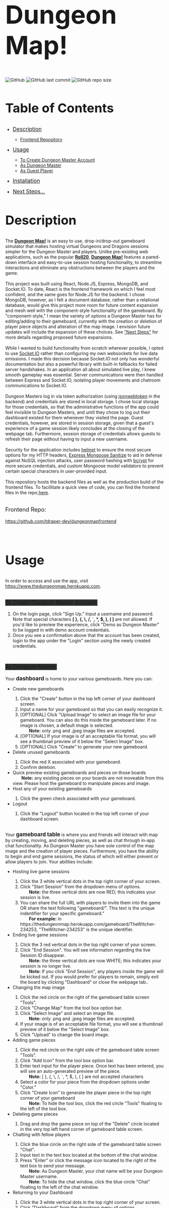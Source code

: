 <h1 style="font-size: 80px">Dungeon Map!</h1>
<span>
  <img alt="GitHub" src="https://img.shields.io/github/license/tdraper-dev/thedungeonmap?label=license"> 
    <img alt="GitHub last commit" src="https://img.shields.io/github/last-commit/tdraper-dev/thedungeonmap"> 
  <img alt="GitHub repo size" src="https://img.shields.io/github/repo-size/tdraper-dev/thedungeonmap"> 
</span>
<h2 style="font-size: 40px">Table of Contents</h2>
<ul>
<a href="#description" title="Link to Description section"><li style="font-size: 17px">Description</li></a>
<ul>
<a href="#frontendRepo" title="Link to frontendRepo sub section"><li>Frontend Repository</li></a>
</ul>

<a href="#usage" title="Link to Usage section"><li style="font-size: 17px">Usage</li></a>
<ul>
<a href="#createDungeonMaster" title="Link to subsection To Create Dungeon Master Account of Usage"><li>To Create Dungeon Master Account</li></a>
<a href="#dungeonMaster" title="Link to subsection As Dungeon Master of Usage"><li>As Dungeon Master</li></a>
<a href="#guestPlayer" title="Link to subsection As Guest Player of Usage"><li>As Guest Player</li></a>
</ul>

<a href="#installation" title="Link to Installation section"><li style="font-size: 17px">Installation</li></a>

<a href="#nextSteps" title="Link to Next Steps section"><li style="font-size: 17px">Next Steps...</li></a>
</ul>
  <h2 id="description" style="font-size: 40px">Description</h2>
  <div>
    The <strong><a href="https://thedungeonmap.herokuapp.com" ref="noreferrer" target="_blank" title="Link to The Dungeon Map, by Travis Draper">Dungeon Map!</a></strong> is an easy to use, drop-in/drop-out gameboard simulator that makes hosting virtual Dungeons and Dragons sessions simpler for the Dungeon Master and players. Unlike pre-existing web applications, such as the popular <strong><a href="https://roll20.net/" ref="noreferrer" target="_blank" title="Link to Roll20 homepage">Roll20</a></strong>, <strong><a href="https://thedungeonmap.herokuapp.com" ref="noreferrer" target="_blank" title="Link to The Dungeon Map, by Travis Draper">Dungeon Map!</a></strong> features a pared-down interface and easy-to-use session hosting functionality, to streamline interactions and eliminate any obstructions between the players and the game.
    <br/>
    <br/>
    This project was built using React, Node.JS, Express, MongoDB, and Socket.IO. To date, React is the frontend framework on which I feel most confident, and the same goes for Node.JS for the backend. I chose MongoDB, however, as I felt a document database, rather than a relational database, would give this project more room for future content expansion and mesh well with the component-style functionality of the gameboard. By "component-style," I mean the variety of options a Dungeon Master has for editing/adding to their gameboard, currently with the creation or deletion of player piece objects and alteration of the map image. I envision future updates will include the expansion of these choices.  See <a href="#nextSteps">"Next Steps"</a> for more details regarding proposed future expansions. 
    <br/>
    <br/>
    While I wanted to build functionality from scratch wherever possible, I opted to use <a href="https://socket.io/" target="_blank" title="Link to Socket.IO homepage and documentation" rel="noreferrer">Socket.IO</a> rather than configuring my own websockets for live data emissions. I made this decision because Socket.IO not only has wonderful documentation but also a powerful library with built-in fallbacks for failed server handshakes. In an application all about simulated live play, I knew smooth gameplay was essential. Server communications were then handled between Express and Socket.IO, isolating player movements and chatroom communications to Socket.IO.
    <br/>
    <br/>
    Dungeon Masters log in via token authorization (using <a href="https://www.npmjs.com/package/jsonwebtoken" target="_blank" rel="noreferrer" title="Link to NPM page for json web token">jsonwebtoken</a> in the backend) and credentials are stored in local storage. I chose local storage for those credentials, so that the administrative functions of the app could feel invisible to Dungeon Masters, and until they chose to log out their dashboard existed for them whenever they visited the page. Guest credentials, however, are stored in session storage, given that a guest's experience of a game session likely concludes at the closing of the webpage tab. Furthermore, session storage of credentials allows guests to refresh their page without having to input a new username.
    <br/>
    <br/>
    Security for the application includes <a href="https://www.npmjs.com/package/helmet" target="_blank" rel="noreferrer" title="Link to NPM page for helmet">helmet</a> to ensure the most secure options for my HTTP headers, <a href="https://www.npmjs.com/package/express-mongo-sanitize" target="_blank" rel="noreferrer" title="Link to NPM page for express mongoose sanitize">Express Mongoose Sanitize</a> to aid in defense against NoSQL injection attacks, user password hashing with <a href="https://www.npmjs.com/package/bcrypt" target="_blank" rel="noreferrer" title="Link to NPM page for bcrypt">bcrypt</a> for more secure credentials, and custom Mongoose model validators to prevent certain special characters in user-provided input.
    <br/>
    <br/>
    This repository hosts the backend files as well as the production build of the frontend files. To facillitate a quick view of code, you can find the frontend files in the repo<a href="https://github.com/tdraper-dev/dungeonmapfrontend" target="_blank" rel="noreferrer" title="Link to frontend files for Dungeon Map!"> here</a>.
  </div>
  <br/>
  <p id="frontendRepo" style="font-size: 18px">Frontend Repo:</p>
  <a href="https://github.com/tdraper-dev/dungeonmapfrontend" target="_blank" rel="noreferrer" title="Link to frontend files for Dungeon Map!">https://github.com/tdraper-dev/dungeonmapfrontend</a>
  <br/>
  <br/>
<br/>
<h2 id="usage" style="font-size: 40px">Usage</h2>
In order to access and use the app, visit <a href="https://thedungeonmap.herokuapp.com" target="_blank" rel="noreferrer" title="Link to Dungeon Map! by Travis Draper">https://www.thedungeonmap.herokuapp.com</a>.
<br/>
<br/>
<p id="createDungeonMaster" style="font-size: 17px; background-color: rgba(46, 49, 49, 1); width: fit-content">To Create Dungeon Master Account:</p>
<ol>
  <li>On the login page, click "Sign Up." Input a username and password. Note that special characters <strong>[ }, {, \, /, `, *, $, ), ( ]</strong> are not allowed. If you'd like to preview the experience, click "Demo as Dungeon Master" to be logged in with demo account credentials.</li>
  <li>Once you see a confirmation above that the account has been created, login to the app under the "Login" section using the newly created credentials.</li>
</ol>
<br/>
<p id="dungeonMaster" style="font-size: 17px; background-color: rgba(46, 49, 49, 1); width: fit-content">As Dungeon Master:</p>
Your <span style="font-size: 17px"><strong>dashboard</strong></span> is home to your various gameboards. Here you can:
<ul>
  <li>Create new gameboards</li>
  <ol>
    <li>Click the "Create" button in the top left corner of your dashboard screen.</li>
    <li>Input a name for your gameboard so that you can easily recognize it.</li>
    <li>[OPTIONAL] Click "Upload Image" to select an image file for your gameboard. You can also do this inside the gameboard later. If no image is chosen, a default image is selected.</li>
       &nbsp;&nbsp;&nbsp;&nbsp;&nbsp;&nbsp;&nbsp;<span><strong>Note:</strong> only .png and .jpeg image files are accepted.</span>
    <li>[OPTIONAL] If your image is of an acceptable file format, you will see a thumbnail preview of it below the "Select Image" box.</li>
    <li>[OPTIONAL] Click "Create" to generate your new gameboard.
  </ol>
  <li>Delete unused gameboards</li>
  <ol>
    <li>Click the red X associated with your gameboard.</li>
    <li>Confirm deletion.</li>
  </ol>
  <li>Quick preview existing gameboards and pieces on those boards</li>
&nbsp;&nbsp;&nbsp;&nbsp;&nbsp;&nbsp;&nbsp;<span><strong>Note:</strong> any existing pieces on your boards are not moveable from this view. Please host the gameboard to manipulate pieces and image.</span>
  <li>Host any of your existing gameboards</li>
  <ol>
    <li>Click the green check associated with your gameboard.</li>
  </ol>
  <li>Logout</li>
  <ol>
    <li>Click the "Logout" button located in the top left corner of your dashboard screen.</li>
  </ol>
</ul>
<br/>
Your <span style="font-size: 17px"><strong>gameboard table</strong></span> is where you and friends will interact with map by creating, moving, and deleting pieces, as well as chat through in-app chat functionality. As Dungeon Master you have sole control of the map image and the creation of player pieces. Furthermore, you have the ability to begin and end game sessions, the status of which will either prevent or allow players to join. Your abilities include:
<ul>
<li>Hosting live game sessions</li>
<ol>
  <li>Click the 3 white vertical dots in the top right corner of your screen.</li>
  <li>Click "Start Session" from the dropdown menu of options.</li>
  &nbsp;&nbsp;&nbsp;&nbsp;&nbsp;&nbsp;&nbsp;<span><strong>Note:</strong> the three vertical dots are now RED; this indicates your session is live.</span>
  <li>You can share the full URL with players to invite them into the game OR share the text following "gameboard/". This text is the unique indentifier for your specific gameboard."</li>
  &nbsp;&nbsp;&nbsp;&nbsp;&nbsp;&nbsp;&nbsp;<span><strong>For example:</strong> in https://thedungeonmap.herokuapp.com/gameboard/TheWitcher-234253, "TheWitcher-234253" is the unique identifier.</span>
</ol>
<li>Ending live game sessions</li>
<ol>
  <li>Click the 3 red vertical dots in the top right corner of your screen.</li>
  <li>Click "End Session". You will see information regarding the live Session ID disappear.</li>
  &nbsp;&nbsp;&nbsp;&nbsp;&nbsp;&nbsp;&nbsp;<span><strong>Note:</strong> the three vertical dots are now WHITE; this indicates your session is no longer live.</span><br/>
   &nbsp;&nbsp;&nbsp;&nbsp;&nbsp;&nbsp;&nbsp;<span><strong>Note:</strong> If you click "End Session", any players inside the game will be kicked out. If you would prefer for players to remain, simply exit the board by clicking "Dashboard" or close the webpage tab.</span>.
</ol>
<li>Changing the map image</li>
<ol>
  <li>Click the red circle on the right of the gameboard table screen "Tools".</li>
  <li>Click "Change Map" from the tool box option bar.</li>
  <li>Click "Select Image" and select an image file.</li>
   &nbsp;&nbsp;&nbsp;&nbsp;&nbsp;&nbsp;&nbsp;<span><strong>Note:</strong> only .png and .jpeg image files are accepted.</span>
   <li>If your image is of an acceptable file format, you will see a thumbnail preview of it below the "Select Image" box.</li>
   <li>Click "Upload" to change the board image.</li>
</ol>
<li>Adding game pieces</li>
<ol>
  <li>Click the red circle on the right side of the gameboard table screen "Tools".</li>
  <li>Click "Add Icon" from the tool box option bar.</li>
  <li>Enter text input for the player piece. Once text has been entered, you will see an auto-generated preview of the piece.</li>
  &nbsp;&nbsp;&nbsp;&nbsp;&nbsp;&nbsp;&nbsp;<span><strong>Note:</strong> [ }, {, \, /, `, *, $, ), ( ] are not accepted characters</span>
  <li>Select a color for your piece from the dropdown options under "Color."</li>
  <li>Click "Create Icon" to generate the player piece in the top right corner of your gameboard</li>
  &nbsp;&nbsp;&nbsp;&nbsp;&nbsp;&nbsp;&nbsp;<span><strong>Note:</strong> To hide the tool box, click the red circle "Tools" floating to the left of the tool box.</span>
</ol>
<li>Deleting game pieces</li>
<ol>
<li>Drag and drop the game piece on top of the "Delete" circle located in the very top left hand corner of gameboard table screen.</li>
</ol>
<li>Chatting with fellow players</li>
<ol>
  <li>Click the blue circle on the right side of the gameboard table screen "Chat".</li>
  <li>Input text in the text box located at the bottom of the chat window.</li>
  <li>Press "Enter" or click the message icon located to the right of the text box to send your message.</li>
  &nbsp;&nbsp;&nbsp;&nbsp;&nbsp;&nbsp;&nbsp;<span><strong>Note:</strong> As Dungeon Master, your chat name will be your Dungeon Master username.</span><br/>
  &nbsp;&nbsp;&nbsp;&nbsp;&nbsp;&nbsp;&nbsp;<span><strong>Note:</strong> To hide the chat window, click the blue circle "Chat" floating to the left of the chat window.</span>
</ol>
<li>Returning to your Dashboard</li>
<ol>
  <li>Click the 3 white vertical dots in the top right corner of your screen.</li>
  <li>Click "Dashboard" from the dropdown menu of options.</li>
   &nbsp;&nbsp;&nbsp;&nbsp;&nbsp;&nbsp;&nbsp;<span><strong>Note:</strong> If your game session is live, this will NOT remove players from the session. First click "End Session" to do so.</span><br/>
</ol>
</ul>
<br/>
<p id="guestPlayer" style="font-size: 17px; background-color: rgba(46, 49, 49, 1); width: fit-content">As Guest Player:</p>
<ul>
<li>To join a game session hosted by a Dungeon Master, either: 
<ol>
<li>Copy and paste the shared URL into your web browser's address bar. Upon loading, you will be asked to input a player name, so as to be identified in the chat room.</li>
</ol>
&nbsp;&nbsp;&nbsp;&nbsp;&nbsp;&nbsp;&nbsp;&nbsp;&nbsp;&nbsp;&nbsp;&nbsp;&nbsp;&nbsp;&nbsp;&nbsp;&nbsp;&nbsp;&nbsp;&nbsp;&nbsp;&nbsp;&nbsp;&nbsp;&nbsp;&nbsp;&nbsp;&nbsp;OR
<ol>
<li>Visit <a href="https://thedungeonmap.herokuapp.com/login" target="_blank" rel="noreferrer" title="Link to Dungeon Map! by Travis Draper">https://thedungeonmap.herokuapp.com/login</a></li>
<li>Click "Join Session" on the Login screen.</li>
<li>Input a player name in the text box provided, so as to be identified in the chat room.</li>
<li>Input the unique Session ID shared with you by the Dungeon Master.</li>
<li>Click "Join" to enter the game session.</li>
</ol>
</li>
<li>To Chat with Fellow Players</li>
<ol>
  <li>Click the blue circle on the right side of the gameboard table screen "Chat".</li>
  <li>Input text in the text box located at the bottom of the chat window.</li>
  <li>Press "Enter" or click the message icon located to the right of the text box to send your message.</li>
  &nbsp;&nbsp;&nbsp;&nbsp;&nbsp;&nbsp;&nbsp;<span><strong>Note:</strong> Your chat name will be the player name you provided when joining the game.</span>
</ol>
</uL>
&nbsp;&nbsp;&nbsp;&nbsp;&nbsp;&nbsp;&nbsp;<span><strong>Note:</strong> If you close the web page tab, you will be asked to re-enter a player name upon reentry.</span>
<br/>
<br/>
<p style="font-size: 17px; background-color: rgba(46, 49, 49, 1); width: fit-content">To move pieces, simply click to hold a game piece and release to drop!</p>
<br/>
<br/>
<h2 id="installation" style="font-size: 40px">Installation</h2>
  In order to create your own working copy of <strong>Dungeon Map!</strong>:
  <ol>
  <li>Open your command line.</li>
  <li>Change the current working directory to the location where you want the cloned directory.</li>
  <li>Type "git clone", and then paste the URL for this git repo.</li>
  <pre><code>$ git clone https://github.com/tdraper-dev/thedungeonmap.git</code></pre>
  <li>Press Enter to create a local clone.
  <li>Navigate to the root of the project directory.</li>
  <pre><code>$ cd thedungeonmap</code></pre>
  <li>Run npm install in command line to install project dependencies.</li>
  <pre><code>$ npm install</code></pre>
  <li>Create a .env file.</li>
  <pre><code>$ ni .env</code></pre>
  <li>Using a text editor, create a SECRET environment string variable for jwt token authorization and configure a MONGODB_URI for access to a MongoDB cluster inside of the .env file.</li>
  <pre><code>
  MONGODB_URI="[YOUR MONGODB_URI HERE]"
  SECRET="[YOUR SECRET KEY HERE]"
  //To disable inline-script with CSP so that the app doesn't break at deployment
  INLINE_RUNTIME_CHUNK=false
  </code></pre>
  <li>Deploy to website hosting service like Heroku, or run locally with npm start.</li>
  <pre><code>$ npm start</code></pre>
  </ol>
<br/>
<br/>
<h2 id="nextSteps" style="font-size: 40px">Next Steps...</h2>